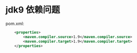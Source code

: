# jdk9 依赖问题
pom.xml:
```xml
    <properties>
        <maven.compiler.source>1.9</maven.compiler.source>
        <maven.compiler.target>1.9</maven.compiler.target>
    </properties>
```